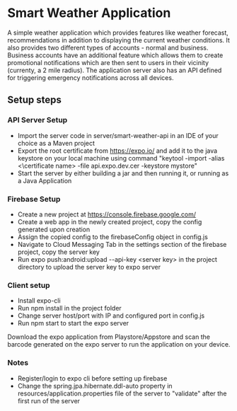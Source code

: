 # Smart Weather Application
A simple weather application which provides features like weather forecast, recommendations in addition to displaying the current weather conditions. It also provides two different types of accounts - normal and business. Business accounts have an additional feature which allows them to create promotional notifications which are then sent to users in their vicinity (currenty, a 2 mile radius). The application server also has an API defined for triggering emergency notifications across all devices.

## Setup steps

### API Server Setup
* Import the server code in server/smart-weather-api in an IDE of your choice as a Maven project
* Export the root certificate from https://expo.io/ and add it to the java keystore on your local machine using command "keytool -import -alias <\certificate name\> -file api.expo.dev.cer -keystore mystore"
* Start the server by either building a jar and then running it, or running as a Java Application

### Firebase Setup
* Create a new project at https://console.firebase.google.com/
* Create a web app in the newly created project, copy the config generated upon creation
* Assign the copied config to the firebaseConfig object in config.js
* Navigate to Cloud Messaging Tab in the settings section of the firebase project, copy the server key
* Run expo push:android:upload --api-key \<server key\> in the project directory to upload the server key to expo server

### Client setup
* Install expo-cli
* Run npm install in the project folder
* Change server host/port with IP and configured port in config.js 
* Run npm start to start the expo server

Download the expo application from Playstore/Appstore and scan the barcode generated on the expo server to run the application on your device.
 
### Notes 
* Register/login to expo cli before setting up firebase
* Change the spring.jpa.hibernate.ddl-auto property in resources/application.properties file of the server to "validate" after the first run of the server
